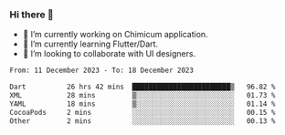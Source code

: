 ### Hi there 👋

<!--
**devcat37/devcat37** is a ✨ _special_ ✨ repository because its `README.md` (this file) appears on your GitHub profile.-->


- 🔭 I’m currently working on Chimicum application.
- 🌱 I’m currently learning Flutter/Dart.
- 👯 I’m looking to collaborate with UI designers.
<!-- - 🤔 I’m looking for help with ... -->

<!--START_SECTION:waka-->

```txt
From: 11 December 2023 - To: 18 December 2023

Dart          26 hrs 42 mins  ████████████████████████▒   96.82 %
XML           28 mins         ▒░░░░░░░░░░░░░░░░░░░░░░░░   01.73 %
YAML          18 mins         ▒░░░░░░░░░░░░░░░░░░░░░░░░   01.14 %
CocoaPods     2 mins          ░░░░░░░░░░░░░░░░░░░░░░░░░   00.15 %
Other         2 mins          ░░░░░░░░░░░░░░░░░░░░░░░░░   00.13 %
```

<!--END_SECTION:waka-->
